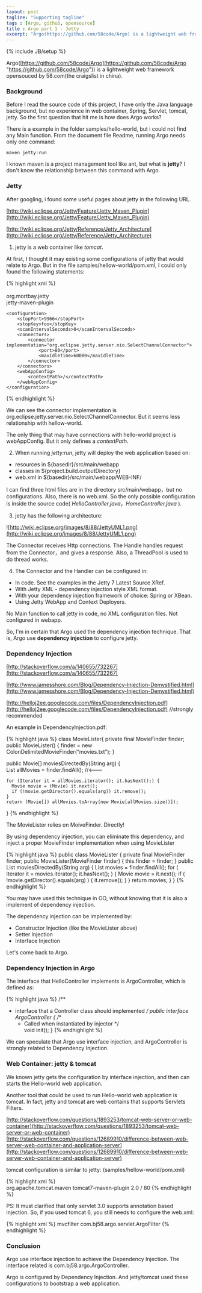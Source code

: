 ```yaml
---
layout: post
tagline: "Supporting tagline"
tags : [Argo, github, opensource]
title : Argo part 1 - Jetty
excerpt: "Argo(https://github.com/58code/Argo) is a lightweight web framework opensouced by 58.com(the craigslist in china). Before I read the source code of this project, I have only the Java language background, but no experience in web container, Spring, Servlet, tomcat, jetty. So the first question that hit me is how does Argo works?"
---
```

{% include JB/setup %}

Argo([https://github.com/58code/Argo](https://github.com/58code/Argo "https://github.com/58code/Argo")) is a lightweight web framework opensouced by 58.com(the craigslist in china). 

### Background ###

Before I read the source code of this project, I have only the Java language background, but no experience in web container, Spring, Servlet, tomcat, jetty. So the first question that hit me is how does Argo works?


There is a example in the folder samples/hello-world, but i could not find any Main function. From the document file Readme, running Argo needs only one command:

    maven jetty:run

I known maven is a project management tool like ant, but what is **jetty**? I don't know the relationship between this command with Argo.

### Jetty ###

After googling, i found some useful pages about jetty in the following URL.

[http://wiki.eclipse.org/Jetty/Feature/Jetty_Maven_Plugin](http://wiki.eclipse.org/Jetty/Feature/Jetty_Maven_Plugin)

[http://wiki.eclipse.org/Jetty/Reference/Jetty_Architecture](http://wiki.eclipse.org/Jetty/Reference/Jetty_Architecture)

1) jetty is a web container like *tomcat*.

At first, I thought it may existing some configurations of jetty that would relate to Argo. But in the file samples/hellow-world/pom.xml, I could only found the following statements:

{% highlight xml %}
<plugin>  
    <!-- http://wiki.eclipse.org/Jetty/Feature/Jetty_Maven_Plugin -->  
    <groupId>org.mortbay.jetty</groupId>  
    <artifactId>jetty-maven-plugin</artifactId>  
  
    <configuration>  
        <stopPort>9966</stopPort>  
        <stopKey>foo</stopKey>  
        <scanIntervalSeconds>0</scanIntervalSeconds>  
        <connectors>  
            <connector implementation="org.eclipse.jetty.server.nio.SelectChannelConnector">  
                <port>80</port>  
                <maxIdleTime>60000</maxIdleTime>  
            </connector>  
        </connectors>  
        <webAppConfig>  
            <contextPath>/</contextPath>  
        </webAppConfig>  
    </configuration>  
</plugin>  
{% endhighlight %}

We can see the connector implementation is org.eclipse.jetty.server.nio.SelectChannelConnector. But it seems less relationship with hellow-world.

The only thing that may have connections with hello-world project is webAppConfig. But it only defines a *contextPath*.
<p></p>

2) When running *jetty:run*, jetty will deploy the web application based on:

- resources in ${basedir}/src/main/webapp
- classes in ${project.build.outputDirectory}
- web.xml in ${basedir}/src/main/webapp/WEB-INF/


I can find three html files are in the directory src/main/webapp，but no configurations. Also, there is no web.xml. So the only possible configuration is inside the source code( *HelloController.java*，*HomeController.java* ).

3) jetty has the following architecture:

![http://wiki.eclipse.org/images/8/88/JettyUML1.png](http://wiki.eclipse.org/images/8/88/JettyUML1.png)

The Connector receives Http connections. The Handle handles request from the Connector，and gives a response. Also, a ThreadPool is used to do thread works.

4) The Connector and the Handler can be configured in:

- In code. See the examples in the Jetty 7 Latest Source XRef.
- With Jetty XML - dependency injection style XML format.
- With your dependency injection framework of choice: Spring or XBean.
- Using Jetty WebApp and Context Deployers.


No Main function to call jetty in code, no XML configuration files. Not configured in webapp. 

So, I'm in certain that Argo used the dependency injection technique. That is, Argo use **dependency injection** to configure jetty.


### Dependency Injection ###
[http://stackoverflow.com/a/140655/732267](http://stackoverflow.com/a/140655/732267)

[http://www.jamesshore.com/Blog/Dependency-Injection-Demystified.html](http://www.jamesshore.com/Blog/Dependency-Injection-Demystified.html)

[http://helloj2ee.googlecode.com/files/DependencyInjection.pdf](http://helloj2ee.googlecode.com/files/DependencyInjection.pdf) //strongly recommended 

An example in DependencyInjection.pdf:

{% highlight java %}
class MovieLister{
  private final MovieFinder finder;
  public MovieLister() {
    finder = new ColonDelimitedMovieFinder(“movies.txt”);
  }

  public Movie[] moviesDirectedBy(String arg) {  
    List allMovies = finder.findAll();  //<---

    for (Iterator it = allMovies.iterator(); it.hasNext();) {  
      Movie movie = (Movie) it.next();  
      if (!movie.getDirector().equals(arg)) it.remove();  
    }
    return (Movie[]) allMovies.toArray(new Movie[allMovies.size()]);  
}
{% endhighlight %}

The MovieLister relies on MoiveFinder. Directly!

By using dependency injection, you can eliminate this dependency, and inject a proper MovieFinder implementation when using MovieLister

{% highlight java %}
public class MovieLister {
 private final MovieFinder finder;
 public MovieLister(MovieFinder finder) {
   this.finder = finder;
 }
 public List<Movie> moviesDirectedBy(String arg) {
   List<Movie> movies = finder.findAll();
   for ( Iterator<Movie> it = movies.iterator(); it.hasNext(); ) {
     Movie movie = it.next();
     if ( !movie.getDirector().equals(arg) ) {
       it.remove();
     }
   }
   return movies;
 }
}
{% endhighlight %}

You may have used this technique in OO, without knowing that it is also a implement of dependency injection. 

The dependency injection can be implemented by:

- Constructor Injection (like the MovieLister above)
- Setter Injection
- Interface Injection

Let's come back to Argo.

### Dependency Injection in Argo ###

The interface that HelloController implements is ArgoController, which is defined as:

{% highlight java %}
/**
 * interface that a Controller class should implemented
 */
public interface ArgoController {
    /**
     * Called when instantiated by injector
     */  
    void init();
}
{% endhighlight %}

We can speculate that Argo use interface injection, and ArgoController is strongly related to Dependency Injection.

### Web Container: jetty & tomcat ###

We known jetty gets the configuration by interface injection, and then can starts the Hello-world web application.

Another tool that could be used to run Hello-world web application is tomcat. In fact, jetty and tomcat are web contains that supports Servlets Filters.

[http://stackoverflow.com/questions/1893253/tomcat-web-server-or-web-container](http://stackoverflow.com/questions/1893253/tomcat-web-server-or-web-container)
[http://stackoverflow.com/questions/12689910/difference-between-web-server-web-container-and-application-server](http://stackoverflow.com/questions/12689910/difference-between-web-server-web-container-and-application-server)

tomcat configuration is similar to jetty: (samples/hellow-world/pom.xml)

{% highlight xml %}
<plugin>  
    <groupId>org.apache.tomcat.maven</groupId>
    <artifactId>tomcat7-maven-plugin</artifactId>
    <version>2.0</version>
    <configuration>
        <path>/</path> <!--/argo -->
        <port>80</port>
    </configuration>
</plugin>
{% endhighlight %} 

PS: It must clarified that only servlet 3.0 supports annotation based injection. So, if you used tomcat 6, you still needs to configure the web.xml:

{% highlight xml %}
<filter>
  <filter-name>mvcfilter</filter-name>
  <filter-class>com.bj58.argo.servlet.ArgoFilter</filter-class>
</filter>
{% endhighlight %}

### Conclusion ###

Argo use interface injection to achieve the Dependency Injection. The interface related is com.bj58.argo.ArgoController.

Argo is configured by Dependency Injection. And jetty/tomcat used these configurations to bootstrap a web application.